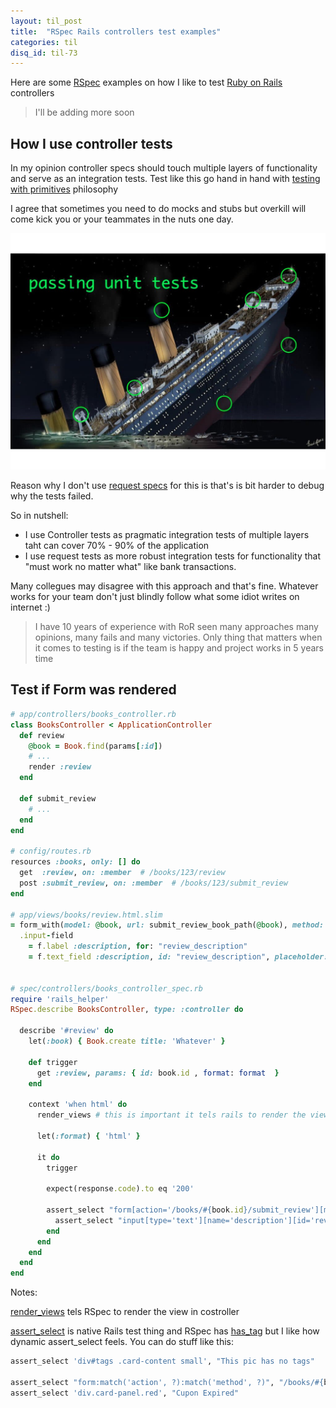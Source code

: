 ```yaml
---
layout: til_post
title:  "RSpec Rails controllers test examples"
categories: til
disq_id: til-73
---
```


Here are some [RSpec](https://rspec.info/) examples on how I like to test [Ruby on Rails](https://rubyonrails.org/)
controllers


> I'll be adding more soon

## How I use controller tests

In my opinion controller specs should touch multiple layers of functionality
and serve as an integration tests.
Test like this  go hand in hand with [testing with primitives](https://blog.eq8.eu/article/back-to-the-primitive-testing-with-simplicity.html) philosophy

I agree that sometimes you need to do
mocks and stubs but overkill will come kick you or your teammates in the nuts one day.

![unit-test](/assets/2019/unit-test.jpg)

Reason why I don't use
[request specs](https://relishapp.com/rspec/rspec-rails/docs/request-specs/request-spec) for this is that's is bit harder to debug
why the tests failed.

So in nutshell:

* I use Controller tests as pragmatic integration tests of multiple layers taht can cover 70% - 90% of the application
* I use request tests as more robust integration tests for functionality that "must work no matter what" like bank transactions.

Many collegues may disagree with this approach and that's fine. Whatever
works for your team don't just blindly follow what some idiot writes on
internet :)

> I have 10 years of experience with RoR seen many approaches many
> opinions, many fails and many victories. Only thing that matters when
> it comes to testing is if the team is happy and project works in 5 years time

## Test if Form was rendered


```ruby
# app/controllers/books_controller.rb
class BooksController < ApplicationController
  def review
    @book = Book.find(params[:id])
    # ...
    render :review
  end

  def submit_review
    # ...
  end
end

# config/routes.rb
resources :books, only: [] do
  get  :review, on: :member  # /books/123/review
  post :submit_review, on: :member  # /books/123/submit_review
end

# app/views/books/review.html.slim
= form_with(model: @book, url: submit_review_book_path(@book), method: :post) do |f|
  .input-field
    = f.label :description, for: "review_description"
    = f.text_field :description, id: "review_description", placeholder: 'totaly sux'


# spec/controllers/books_controller_spec.rb
require 'rails_helper'
RSpec.describe BooksController, type: :controller do

  describe '#review' do
    let(:book) { Book.create title: 'Whatever' }

    def trigger
      get :review, params: { id: book.id , format: format  }
    end

    context 'when html' do
      render_views # this is important it tels rails to render the views

      let(:format) { 'html' }

      it do
        trigger

        expect(response.code).to eq '200'

        assert_select "form[action='/books/#{book.id}/submit_review'][method='post']" do
          assert_select "input[type='text'][name='description'][id='review_description']"     # this means inside the form there is input
        end
      end
    end
  end
end
```

Notes:

[render_views](https://relishapp.com/rspec/rspec-rails/v/2-5/docs/controller-specs/render-views) tels RSpec to render the view in costroller

[assert_select](https://guides.rubyonrails.org/testing.html#implementing-an-integration-test)
is native Rails test thing and RSpec has [has_tag](https://github.com/dcuddeback/rspec-tag_matchers/blob/master/lib/rspec/tag_matchers/has_tag.rb)
but I like how dynamic assert_select feels. You can do stuff like this:

```ruby
assert_select 'div#tags .card-content small', "This pic has no tags"

assert_select "form:match('action', ?):match('method', ?)", "/books/#{book.id}/submit_review", 'post'
assert_select 'div.card-panel.red', "Cupon Expired"
```


